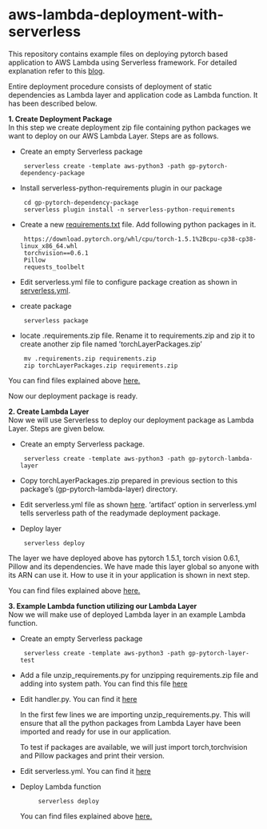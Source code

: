 # aws-lambda-deployment-with-serverless

This repository contains example files on deploying pytorch based application to AWS Lambda using Serverless framework. For detailed explanation refer to this [blog](https://gaurav4664.medium.com/how-to-speed-up-aws-lambda-deployment-on-serverless-framework-by-leveraging-lambda-layers-623f7c742af4). 

Entire deployment procedure consists of deployment of static dependencies as Lambda layer and application code as Lambda function. It has been described below.

**1. Create Deployment Package**  
In this step we create deployment zip file containing python packages we want to deploy on our AWS Lambda Layer. Steps are as follows.

   - Create an empty Serverless package
          
          serverless create -template aws-python3 -path gp-pytorch-dependency-package

   - Install serverless-python-requirements plugin in our package
          
          cd gp-pytorch-dependency-package
          serverless plugin install -n serverless-python-requirements

   - Create a new [requirements.txt](https://github.com/GauravPatel89/aws-lambda-deployment-with-serverless/blob/main/gp-pytorch-dependency-package/requirements.txt) file. Add following python packages in it. 
    
          https://download.pytorch.org/whl/cpu/torch-1.5.1%2Bcpu-cp38-cp38-linux_x86_64.whl
          torchvision==0.6.1
          Pillow
          requests_toolbelt

   - Edit serverless.yml file to configure package creation as shown in [serverless.yml](https://github.com/GauravPatel89/aws-lambda-deployment-with-serverless/blob/main/gp-pytorch-dependency-package/serverless.yml). 
          
   - create package  
    
          serverless package

   - locate .requirements.zip file. Rename it to requirements.zip and zip it to create another zip file named ’torchLayerPackages.zip’  
    
          mv .requirements.zip requirements.zip
          zip torchLayerPackages.zip requirements.zip
          
   You can find files explained above [here.](https://github.com/GauravPatel89/aws-lambda-deployment-with-serverless/tree/main/gp-pytorch-dependency-package)

   Now our deployment package is ready.
    
**2. Create Lambda Layer**  
Now we will use Serverless to deploy our deployment package as Lambda Layer. Steps are given below.

   - Create an empty Serverless package. 
    
          serverless create -template aws-python3 -path gp-pytorch-lambda-layer
          
   - Copy torchLayerPackages.zip prepared in previous section to this package’s (gp-pytorch-lambda-layer) directory.
    
   - Edit serverless.yml file as shown [here](https://github.com/GauravPatel89/aws-lambda-deployment-with-serverless/blob/main/gp-pytorch-lambda-layer/serverless.yml). ‘artifact’ option in serverless.yml tells serverless path of the readymade deployment package.
    
   - Deploy layer  
    
          serverless deploy

   The layer we have deployed above has pytorch 1.5.1, torch vision 0.6.1, Pillow and its dependencies. We have made this layer global so anyone with its ARN can use it. How to use it in your application is shown in next step. 
    
   You can find files explained above [here.](https://github.com/GauravPatel89/aws-lambda-deployment-with-serverless/tree/main/gp-pytorch-lambda-layer)
    
**3. Example Lambda function utilizing our Lambda Layer**  
Now we will make use of deployed Lambda layer in an example Lambda function.

   - Create an empty Serverless package  
        
          serverless create -template aws-python3 -path gp-pytorch-layer-test
            
   - Add a file unzip_requirements.py for unzipping requirements.zip file and adding into system path. You can find this file [here](https://github.com/GauravPatel89/aws-lambda-deployment-with-serverless/blob/main/gp-pytorch-layer-test/unzip_requirements.py)

   - Edit handler.py. You can find it [here](https://github.com/GauravPatel89/aws-lambda-deployment-with-serverless/blob/main/gp-pytorch-layer-test/handler.py)

        In the first few lines we are importing unzip_requirements.py. This will ensure that all the python packages from Lambda Layer have been imported and ready for use in our application.

        To test if packages are available, we will just import torch,torchvision and Pillow packages and print their version.

   - Edit serverless.yml. You can find it [here](https://github.com/GauravPatel89/aws-lambda-deployment-with-serverless/blob/main/gp-pytorch-layer-test/serverless.yml)
        
   - Deploy Lambda function
        
              serverless deploy
              
      You can find files explained above [here.](https://github.com/GauravPatel89/aws-lambda-deployment-with-serverless/tree/main/gp-pytorch-layer-test)              

